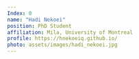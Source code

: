 ```yaml
---
Index: 0
name: "Hadi Nekoei"
position: PhD Student
affiliation: Mila, University of Montreal
profile: https://hnekoeiq.github.io/
photo: assets/images/hadi_nekoei.jpg
---
```

